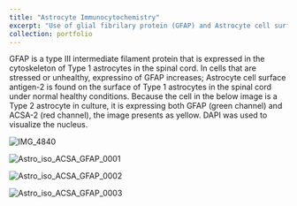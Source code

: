 ```yaml
---
title: "Astrocyte Immunocytochemistry"
excerpt: "Use of glial fibrilary protein (GFAP) and Astrocyte cell surface antigen-2 (ACSA-2) to visualize astrocytes in cell culture via immunocytochemistry"
collection: portfolio
---
```

GFAP is a type III intermediate filament protein that is expressed in the cytoskeleton of Type 1 astrocytes in the spinal cord. In cells that are stressed or unhealthy, expressino of GFAP increases; Astrocyte cell surface antigen-2 is found on the surface of Type 1 astrocytes in the spinal cord under normal healthy conditions.  Because the cell in the below image is a Type 2 astrocyte in culture, it is expressing both GFAP (green channel) and ACSA-2 (red channel), the image presents as yellow. DAPI was used to visualize the nucleus.

![IMG_4840](https://user-images.githubusercontent.com/92540106/138786197-041b3f78-02cb-4938-b2fc-9a629dc102b3.jpeg)

![Astro_iso_ACSA_GFAP_0001](https://user-images.githubusercontent.com/92540106/138789001-01b7b5f6-0a1b-4cb0-a849-7e3c5115c2f9.jpg)

![Astro_iso_ACSA_GFAP_0002](https://user-images.githubusercontent.com/92540106/138789007-a27421ec-4461-4fd8-9ddd-e62e6ade4457.jpg)

![Astro_iso_ACSA_GFAP_0003](https://user-images.githubusercontent.com/92540106/138789016-44deeed5-f755-49ae-bdb3-10849ef17b66.jpg)

